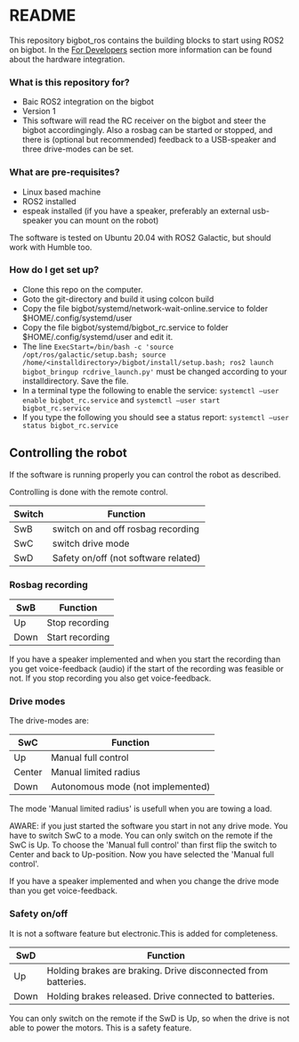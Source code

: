 # README #

This repository bigbot_ros contains the building blocks to start using ROS2 on bigbot. In the [For Developers](https://confirmatrobotics.com/for-developers/) section more information can be found about the hardware integration. 

### What is this repository for? ###

* Baic ROS2 integration on the bigbot
* Version 1
* This software will read the RC receiver on the bigbot and steer the bigbot accordingingly. Also a rosbag can be started or stopped, and there is (optional but recommended) feedback to a USB-speaker and three drive-modes can be set.

### What are pre-requisites? ###
* Linux based machine 
* ROS2 installed
* espeak installed (if you have a speaker, preferably an external usb-speaker you can mount on the robot)

The software is tested on Ubuntu 20.04 with ROS2 Galactic, but should work with Humble too.

### How do I get set up? ###

* Clone this repo on the computer.
* Goto the git-directory and build it using colcon build
* Copy the file bigbot/systemd/network-wait-online.service to folder $HOME/.config/systemd/user
* Copy the file bigbot/systemd/bigbot_rc.service to folder $HOME/.config/systemd/user and edit it.
* The line 
```ExecStart=/bin/bash -c 'source /opt/ros/galactic/setup.bash; source /home/<installdirectory>/bigbot/install/setup.bash; ros2 launch bigbot_bringup rcdrive_launch.py'``` 
must be changed according to your installdirectory. Save the file.
* In a terminal type the following to enable the service:
```systemctl –user enable bigbot_rc.service``` and 
```systemctl –user start bigbot_rc.service```
* If you type the following you should see a status report:
```systemctl –user status bigbot_rc.service```

## Controlling the robot ##
If the software is running properly you can control the robot as described.

Controlling is done with the remote control.

| Switch | Function                             |
| -------|--------------------------------------|
| SwB	 | switch on and off rosbag recording   |
| SwC    | switch drive mode                    |
| SwD    | Safety on/off (not software related) |

### Rosbag recording ###

| SwB    | Function                        |
| -------|---------------------------------|
| Up	 | Stop recording                  |
| Down   | Start recording                 |

If you have a speaker implemented and when you start the recording than you get voice-feedback (audio) if the start of the recording was feasible or not. If you stop recording you also get voice-feedback.

### Drive modes ###
The drive-modes are:

| SwC    | Function                             |
| -------|--------------------------------------|
| Up	 | Manual full control                  |
| Center | Manual limited radius                |
| Down   | Autonomous mode (not implemented)    |

The mode 'Manual limited radius' is usefull when you are towing a load. 

AWARE: if you just started the software you start in not any drive mode. You have to switch SwC to a mode. You can only switch on the remote if the SwC is Up. To choose the 'Manual full control' than first flip the switch to Center and back to Up-position. Now you have selected the 'Manual full control'.

If you have a speaker implemented and when you change the drive mode than you get voice-feedback.

### Safety on/off ###
It is not a software feature but electronic.This is added for completeness.

| SwD    | Function                             |
| -------|--------------------------------------|
| Up	 | Holding brakes are braking. Drive disconnected from batteries. |
| Down   | Holding brakes released. Drive connected to batteries.         |

You can only switch on the remote if the SwD is Up, so when the drive is not able to power the motors. This is a safety feature.

